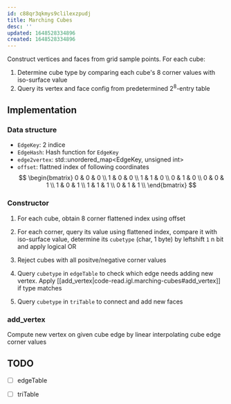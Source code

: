 ```yaml
---
id: c88qr3qkmys9clilexzpudj
title: Marching Cubes
desc: ''
updated: 1648528334896
created: 1648528334896
---
```

Construct vertices and faces from grid sample points. For each cube:
1. Determine cube type by comparing each cube's 8 corner values with iso-surface value
2. Query its vertex and face config from predetermined $2^8$-entry table

## Implementation

### Data structure
- `EdgeKey`: 2 indice
- `EdgeHash`: Hash function for `EdgeKey`
- `edge2vertex`: std::unordered_map<EdgeKey, unsigned int>
- `offset`: flattned index of following coordinates
$$
\begin{bmatrix}
0 & 0 & 0 \\
1 & 0 & 0 \\
1 & 1 & 0 \\
0 & 1 & 0 \\
0 & 0 & 1 \\
1 & 0 & 1 \\
1 & 1 & 1 \\
0 & 1 & 1 \\
\end{bmatrix}
$$

### Constructor
1. For each cube, obtain 8 corner flattened index using offset

2. For each corner, query its value using flattened index, compare it with iso-surface value, determine its `cubetype` (char, 1 byte) by leftshift `1` n bit and apply logical OR

3. Reject cubes with all positve/negative corner values

4. Query `cubetype` in `edgeTable` to check which edge needs adding new vertex. Apply [[add_vertex|code-read.igl.marching-cubes#add_vertex]] if type matches

5. Query `cubetype` in `triTable` to connect and add new faces

### add_vertex
Compute new vertex on given cube edge by linear interpolating cube edge corner values 


## TODO
- [ ] edgeTable
- [ ] triTable

